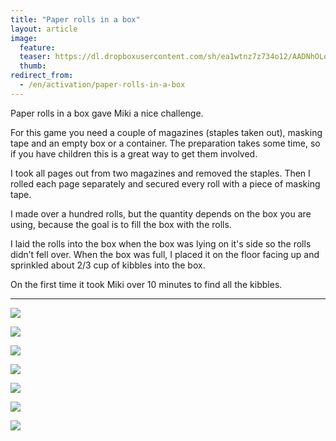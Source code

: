 ```yaml
---
title: "Paper rolls in a box"
layout: article
image:
  feature:
  teaser: https://dl.dropboxusercontent.com/sh/ea1wtnz7z734o12/AADNhOLo77gBj0AdhaTNQgVBa/aktivointi/paperiset-rullat-laatikossa/DS04457-245px.jpg
  thumb:
redirect_from:
  - /en/activation/paper-rolls-in-a-box
---
```


Paper rolls in a box gave Miki a nice challenge.

For this game you need a couple of magazines (staples taken out), masking tape and an empty box or a container. The preparation takes some time, so if you have children this is a great way to get them involved.

I took all pages out from two magazines and removed the staples. Then I rolled each page separately and secured every roll with a piece of masking tape.

I made over a hundred rolls, but the quantity depends on the box you are using, because the goal is to fill the box with the rolls.

I laid the rolls into the box when the box was lying on it's side so the rolls didn’t fell over. When the box was full, I placed it on the floor facing up and sprinkled about 2/3 cup of kibbles into the box.

On the first time it took Miki over 10 minutes to find all the kibbles.

---

[![](https://dl.dropboxusercontent.com/sh/ea1wtnz7z734o12/AADrftn0zo3nmUF8Bj-wFojva/aktivointi/paperiset-rullat-laatikossa/DS04462-800px.jpg)](https://dl.dropboxusercontent.com/sh/ea1wtnz7z734o12/AABX-8C7DqKSY68uFkFXfMB9a/aktivointi/paperiset-rullat-laatikossa/DS04462.jpg)

[![](https://dl.dropboxusercontent.com/sh/ea1wtnz7z734o12/AADyklE8dqsZ75kdxlLFl0Jpa/aktivointi/paperiset-rullat-laatikossa/DS04490-800px.jpg)](https://dl.dropboxusercontent.com/sh/ea1wtnz7z734o12/AAAhn6MonZk8pncR6RogTydga/aktivointi/paperiset-rullat-laatikossa/DS04490.jpg)

[![](https://dl.dropboxusercontent.com/sh/ea1wtnz7z734o12/AABJDNru5t1ZJURM8CfGIL8Xa/aktivointi/paperiset-rullat-laatikossa/DS04512-800px.jpg)](https://dl.dropboxusercontent.com/sh/ea1wtnz7z734o12/AAD12XQNnmY9OJrqaAnrKEdta/aktivointi/paperiset-rullat-laatikossa/DS04512.jpg)

[![](https://dl.dropboxusercontent.com/sh/ea1wtnz7z734o12/AABLeiSyjaK73Avd19ubLOwsa/aktivointi/paperiset-rullat-laatikossa/DS04614-800px.jpg)](https://dl.dropboxusercontent.com/sh/ea1wtnz7z734o12/AABBgejNQrlYUFeN5zRTcSoVa/aktivointi/paperiset-rullat-laatikossa/DS04614.jpg)

[![](https://dl.dropboxusercontent.com/sh/ea1wtnz7z734o12/AAB-EPVHcBIjVGpTVbwLouPna/aktivointi/paperiset-rullat-laatikossa/DS04631-800px.jpg)](https://dl.dropboxusercontent.com/sh/ea1wtnz7z734o12/AABVZye5C0YtJzh8fCbWv_cua/aktivointi/paperiset-rullat-laatikossa/DS04631.jpg)

[![](https://dl.dropboxusercontent.com/sh/ea1wtnz7z734o12/AABUPGdHSQZW5Kwv-DQYjiJ9a/aktivointi/paperiset-rullat-laatikossa/DS04453-800px.jpg)](https://dl.dropboxusercontent.com/sh/ea1wtnz7z734o12/AABsG8Uer-cCk1UvEhw6gnvoa/aktivointi/paperiset-rullat-laatikossa/DS04453.jpg)

[![](https://dl.dropboxusercontent.com/sh/ea1wtnz7z734o12/AAAmvSIQLUXPWbl-xIDQp06za/aktivointi/paperiset-rullat-laatikossa/DS04457-800px.jpg)](https://dl.dropboxusercontent.com/sh/ea1wtnz7z734o12/AAAL_NtJY3SgWnZlAt64d1bVa/aktivointi/paperiset-rullat-laatikossa/DS04457.jpg)
